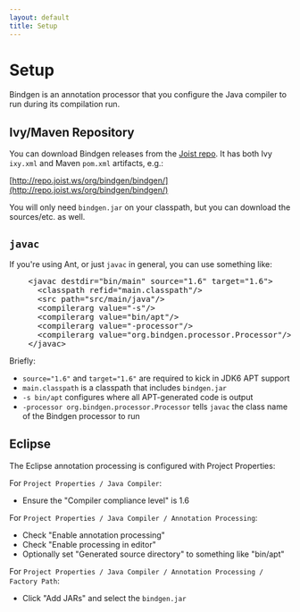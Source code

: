 ```yaml
---
layout: default
title: Setup
---
```


Setup
=====

Bindgen is an annotation processor that you configure the Java compiler to run during its compilation run.

Ivy/Maven Repository
--------------------

You can download Bindgen releases from the [Joist repo](http://repo.joist.ws). It has both Ivy `ixy.xml` and Maven `pom.xml` artifacts, e.g.:

[http://repo.joist.ws/org/bindgen/bindgen/](http://repo.joist.ws/org/bindgen/bindgen/)

You will only need `bindgen.jar` on your classpath, but you can download the sources/etc. as well.

`javac`
-------

If you're using Ant, or just `javac` in general, you can use something like:

<pre name="code" class="xml">
    &lt;javac destdir="bin/main" source="1.6" target="1.6"&gt;
      &lt;classpath refid="main.classpath"/&gt;
      &lt;src path="src/main/java"/&gt;
      &lt;compilerarg value="-s"/&gt;
      &lt;compilerarg value="bin/apt"/&gt;
      &lt;compilerarg value="-processor"/&gt;
      &lt;compilerarg value="org.bindgen.processor.Processor"/&gt;
    &lt;/javac&gt;
</pre>

Briefly:

* `source="1.6"` and `target="1.6"` are required to kick in JDK6 APT support
* `main.classpath` is a classpath that includes `bindgen.jar`
* `-s bin/apt` configures where all APT-generated code is output
* `-processor org.bindgen.processor.Processor` tells `javac` the class name of the Bindgen processor to run

Eclipse
-------

The Eclipse annotation processing is configured with Project Properties:

For `Project Properties / Java Compiler`:

* Ensure the "Compiler compliance level" is 1.6

For `Project Properties / Java Compiler / Annotation Processing`:

* Check "Enable annotation processing"
* Check "Enable processing in editor"
* Optionally set "Generated source directory" to something like "bin/apt"

For `Project Properties / Java Compiler / Annotation Processing / Factory Path`:

* Click "Add JARs" and select the `bindgen.jar`


